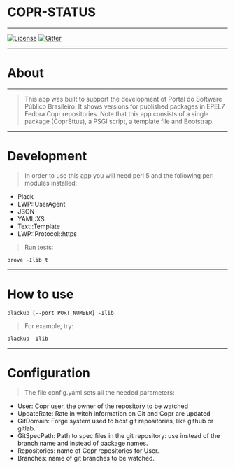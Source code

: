 # COPR-STATUS

----

[![License](https://img.shields.io/badge/license-AGPLv3-green.svg)]("https://github.com/spb-tools/copr-status/COPYING")
[![Gitter](https://badges.gitter.im/Join%20Chat.svg)](https://gitter.im/spb-tools/copr-status?utm_source=badge&utm_medium=badge&utm_campaign=pr-badge)

----

# About

----

> This app was built to support the development of Portal do Software Público
Brasileiro. It shows versions for published packages in EPEL7 Fedora Copr
repositories. Note that this app consists of a single package (CoprSttus), a
PSGI script, a template file and Bootstrap.

----
# Development

> In order to use this app you will need perl 5 and the following perl modules
installed:

* Plack
* LWP::UserAgent
* JSON
* YAML:XS
* Text::Template
* LWP::Protocol::https

> Run tests:

```
prove -Ilib t
```
----
# How to use

```
plackup [--port PORT_NUMBER] -Ilib
```

> For example, try:

```
plackup -Ilib
```

----
# Configuration

> The file config.yaml sets all the needed parameters:

* User: Copr user, the owner of the repository to be watched
* UpdateRate: Rate in witch information on Git and Copr are updated
* GitDomain: Forge system used to host git repositories, like github or gitlab.
* GitSpecPath: Path to spec files in the git repository: use <branch> instead of the branch name and <package> instead of package names.
* Repositories: name of Copr repositories for User.
* Branches: name of git branches to be watched.

